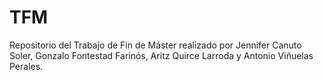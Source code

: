 # TFM
Repositorio del Trabajo de Fin de Máster realizado por Jennifer Canuto Soler, Gonzalo Fontestad Farinós, Aritz Quirce Larroda y Antonio Viñuelas Perales.
